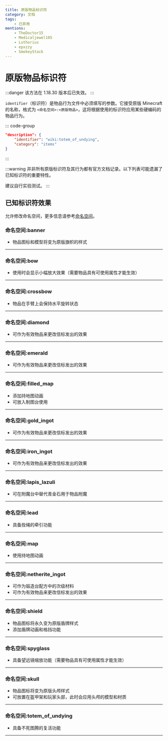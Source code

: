```yaml
---
title: 原版物品标识符
category: 文档
tags:
    - 已弃用
mentions:
    - TheDoctor15
    - Medicaljewel105
    - Luthorius
    - epxzzy
    - SmokeyStack
---
```


# 原版物品标识符

<!--@include: @/wiki/bedrock-wiki-mirror.md-->

:::danger
该方法在 1.18.30 版本后已失效。
:::

`identifier`（标识符）是物品行为文件中必须填写的参数。它接受原版 Minecraft 的名称，格式为 `<命名空间>:<原版物品>`，这将根据使用的标识符应用某些硬编码的物品行为。

::: code-group
```json [BP/items/custom_item.json#minecraft:item]
"description": {
    "identifier": "wiki:totem_of_undying",
    "category": "items"
}
```
:::

:::warning
并非所有原版标识符及其行为都有官方文档记录。以下列表可能遗漏了已知标识符的重要特性。

建议自行实验测试。
:::

## 已知标识符效果

允许修改命名空间，更多信息请参考[命名空间](/wiki/concepts/namespaces)。

### 命名空间:banner

-   物品图标和模型将变为原版旗帜的样式

---

### 命名空间:bow

-   使用时会显示小幅放大效果（需要物品具有可使用属性才能生效）

---

### 命名空间:crossbow

-   物品在手臂上会保持水平旋转状态

---

### 命名空间:diamond

-   可作为有效物品来更改信标发出的效果

---

### 命名空间:emerald

-   可作为有效物品来更改信标发出的效果

---

### 命名空间:filled_map

-   添加持地图动画
-   可放入制图台使用

---

### 命名空间:gold_ingot

-   可作为有效物品来更改信标发出的效果

---

### 命名空间:iron_ingot

-   可作为有效物品来更改信标发出的效果

---

### 命名空间:lapis_lazuli

-   可在附魔台中替代青金石用于物品附魔

---

### 命名空间:lead

-   具备拴绳的牵引功能

---

### 命名空间:map

-   使用持地图动画

---

### 命名空间:netherite_ingot

-   可作为锻造台配方中的次级材料
-   可作为有效物品来更改信标发出的效果

---

### 命名空间:shield

-   物品图标将永久变为原版盾牌样式
-   添加盾牌动画和格挡功能

---

### 命名空间:spyglass

-   具备望远镜缩放功能（需要物品具有可使用属性才能生效）

---

### 命名空间:skull

-   物品图标将变为原版头颅样式
-   可放置在盔甲架和玩家头部，此时会应用头颅的模型和材质

---

### 命名空间:totem_of_undying

-   具备不死图腾的复活功能

---